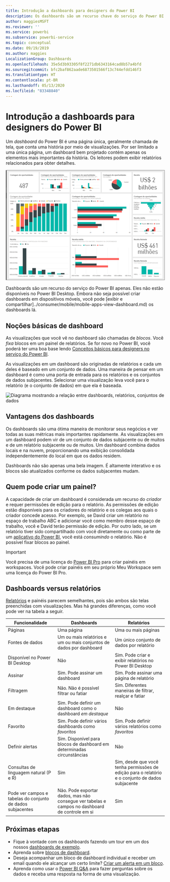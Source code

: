 ```yaml
---
title: Introdução a dashboards para designers do Power BI
description: Os dashboards são um recurso chave do serviço do Power BI. Eles são uma única página, geralmente chamada de tela, que conta uma história por meio de visualizações.
author: maggiesMSFT
ms.reviewer: ''
ms.service: powerbi
ms.subservice: powerbi-service
ms.topic: conceptual
ms.date: 09/19/2019
ms.author: maggies
LocalizationGroup: Dashboards
ms.openlocfilehash: 35e5d3b93305f8f2271db6343164cad8b57a4bfd
ms.sourcegitcommit: bfc2baf862aade6873501566f13c744efdd146f3
ms.translationtype: HT
ms.contentlocale: pt-BR
ms.lasthandoff: 05/13/2020
ms.locfileid: "83348840"
---
```

# <a name="introduction-to-dashboards-for-power-bi-designers"></a>Introdução a dashboards para designers do Power BI

Um *dashboard* do Power BI é uma página única, geralmente chamada de tela, que conta uma história por meio de visualizações. Por ser limitado a uma única página, um dashboard bem projetado contém apenas os elementos mais importantes da história. Os leitores podem exibir relatórios relacionados para obter detalhes.

![Dashboard](media/service-dashboards/power-bi-dashboard2.png)

Dashboards são um recurso do serviço do Power BI apenas. Eles não estão disponíveis no Power BI Desktop. Embora não seja possível criar dashboards em dispositivos móveis, você pode [exibir e compartilhar]../consumer/mobile/mobile-apps-view-dashboard.md) os dashboards lá.

## <a name="dashboard-basics"></a>Noções básicas de dashboard 

As visualizações que você vê no dashboard são chamadas de *blocos*. Você *fixa* blocos em um painel de relatórios. Se for novo no Power BI, você poderá ter uma boa base lendo [Conceitos básicos para designers no serviço do Power BI](../fundamentals/service-basic-concepts.md).

As visualizações em um dashboard são originadas de relatórios e cada um deles é baseado em um conjunto de dados. Uma maneira de pensar em um dashboard é como uma porta de entrada para os relatórios e os conjuntos de dados subjacentes. Selecionar uma visualização leva você para o relatório (e o conjunto de dados) em que ela é baseada.

![Diagrama mostrando a relação entre dashboards, relatórios, conjuntos de dados](media/service-dashboards/power-bi-diagram.png)

## <a name="advantages-of-dashboards"></a>Vantagens dos dashboards
Os dashboards são uma ótima maneira de monitorar seus negócios e ver todas as suas métricas mais importantes rapidamente. As visualizações em um dashboard podem vir de um conjunto de dados subjacente ou de muitos e de um relatório subjacente ou de muitos. Um dashboard combina dados locais e na nuvem, proporcionando uma exibição consolidada independentemente do local em que os dados residem.

Dashboards não são apenas uma bela imagem. É altamente interativo e os blocos são atualizados conforme os dados subjacentes mudam.

## <a name="who-can-create-a-dashboard"></a>Quem pode criar um painel?
A capacidade de criar um dashboard é considerada um recurso do *criador* e requer permissões de edição para o relatório. As permissões de edição estão disponíveis para os criadores do relatório e os colegas aos quais o criador concede acesso. Por exemplo, se David criar um relatório no espaço de trabalho ABC e adicionar você como membro desse espaço de trabalho, você e David terão permissão de edição. Por outro lado, se um relatório tiver sido compartilhado com você diretamente ou como parte de um [aplicativo do Power BI](../collaborate-share/service-create-distribute-apps.md), você está *consumindo* o relatório. Não é possível fixar blocos ao painel. 

> [!IMPORTANT]
> Você precisa de uma licença do [Power BI Pro](../fundamentals/service-features-license-type.md) para criar painéis em workspaces. Você pode criar painéis em seu próprio Meu Workspace sem uma licença do Power BI Pro.


## <a name="dashboards-versus-reports"></a>Dashboards versus relatórios
[Relatórios](../consumer/end-user-reports.md) e painéis parecem semelhantes, pois são ambos são telas preenchidas com visualizações. Mas há grandes diferenças, como você pode ver na tabela a seguir.

| **Funcionalidade** | **Dashboards** | **Relatórios** |
| --- | --- | --- |
| Páginas |Uma página |Uma ou mais páginas |
| Fontes de dados |Um ou mais relatórios e um ou mais conjuntos de dados por dashboard |Um único conjunto de dados por relatório |
| Disponível no Power BI Desktop |Não | Sim. Pode criar e exibir relatórios no Power BI Desktop |
| Assinar |Sim. Pode assinar um dashboard |Sim. Pode assinar uma página de relatório |
| Filtragem |Não. Não é possível filtrar ou fatiar |Sim. Diferentes maneiras de filtrar, realçar e fatiar |
| Em destaque |Sim. Pode definir um dashboard como o dashboard *em destaque* |Não |
| Favorito | Sim. Pode definir vários dashboards como *favoritos* | Sim. Pode definir vários relatórios como *favoritos*
| Definir alertas |Sim. Disponível para blocos de dashboard em determinadas circunstâncias |Não |
| Consultas de linguagem natural (P e R) |Sim | Sim, desde que você tenha permissões de edição para o relatório e o conjunto de dados subjacente |
| Pode ver campos e tabelas do conjunto de dados subjacentes |Não. Pode exportar dados, mas não consegue ver tabelas e campos no dashboard de controle em si |Sim |


## <a name="next-steps"></a>Próximas etapas
* Fique à vontade com os dashboards fazendo um tour em um dos nossos [dashboards de exemplo](sample-tutorial-connect-to-the-samples.md).
* Aprenda sobre [blocos de dashboard](service-dashboard-tiles.md).
* Deseja acompanhar um bloco de dashboard individual e receber um email quando ele alcançar um certo limite? [Criar um alerta em um bloco](service-set-data-alerts.md).
* Aprenda como usar o [Power BI Q&A](power-bi-tutorial-q-and-a.md) para fazer perguntas sobre os dados e receba uma resposta na forma de uma visualização.
